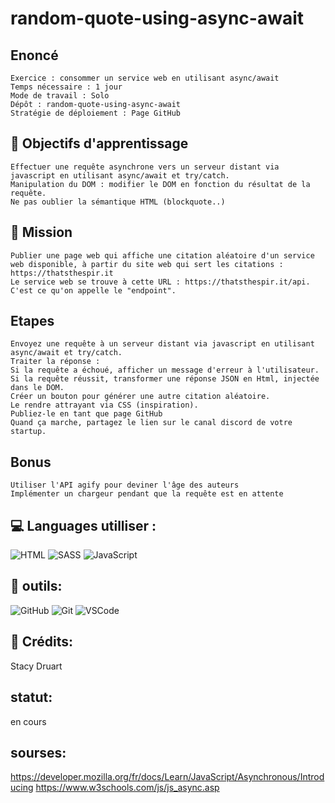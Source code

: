 # random-quote-using-async-await

## Enoncé
    Exercice : consommer un service web en utilisant async/await
    Temps nécessaire : 1 jour
    Mode de travail : Solo
    Dépôt : random-quote-using-async-await
    Stratégie de déploiement : Page GitHub

## 📖 Objectifs d'apprentissage
    Effectuer une requête asynchrone vers un serveur distant via javascript en utilisant async/await et try/catch.
    Manipulation du DOM : modifier le DOM en fonction du résultat de la requête.
    Ne pas oublier la sémantique HTML (blockquote..)

## 🔎 Mission
    Publier une page web qui affiche une citation aléatoire d'un service web disponible, à partir du site web qui sert les citations : https://thatsthespir.it
    Le service web se trouve à cette URL : https://thatsthespir.it/api. C'est ce qu'on appelle le "endpoint".

## Etapes
    Envoyez une requête à un serveur distant via javascript en utilisant async/await et try/catch.
    Traiter la réponse :
    Si la requête a échoué, afficher un message d'erreur à l'utilisateur.
    Si la requête réussit, transformer une réponse JSON en Html, injectée dans le DOM.
    Créer un bouton pour générer une autre citation aléatoire.
    Le rendre attrayant via CSS (inspiration).
    Publiez-le en tant que page GitHub
    Quand ça marche, partagez le lien sur le canal discord de votre startup.

## Bonus
    Utiliser l'API agify pour deviner l'âge des auteurs
    Implémenter un chargeur pendant que la requête est en attente

 ## 💻 Languages utilliser :

![HTML](https://img.shields.io/badge/HTML5-E34F26?style=for-the-badge&logo=html5&logoColor=white)
![SASS](https://img.shields.io/badge/Sass-CC6699?style=for-the-badge&logo=sass&logoColor=white)
![JavaScript](https://img.shields.io/badge/JavaScript-323330?style=for-the-badge&logo=javascript&logoColor=F7DF1E)

## 🧰 outils:
![GitHub](https://img.shields.io/badge/GitHub-100000?style=for-the-badge&logo=github&logoColor=white)
![Git](https://img.shields.io/badge/GIT-E44C30?style=for-the-badge&logo=git&logoColor=white)
![VSCode](https://img.shields.io/badge/Visual-Studio-Code?style=for-the-badge&logo=Visual%20Studio%20Code&labelColor=blue&color=blue)

## 🧑 Crédits:
Stacy Druart

## statut:
en cours

## sourses:
https://developer.mozilla.org/fr/docs/Learn/JavaScript/Asynchronous/Introducing
https://www.w3schools.com/js/js_async.asp